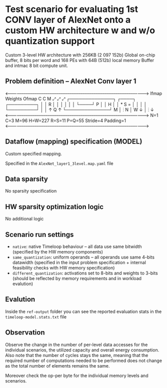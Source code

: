 # Test scenario for evaluating 1st CONV layer of AlexNet onto a custom HW architecture w and w/o quantization support
Custom 3-level HW architecture with 256KB (2 097 152b) Global on-chip buffer, 8 bits per word and 168 PEs with 64B (512b) local memory Buffer and intmac 8 bit compute unit.

## Problem definition – AlexNet Conv layer 1
<–––––––––––––––––––––––––––––––––––––––––––––––––––––––––––––>
          Ifmap               Weights                Ofmap
   C                        C                 M
    ⤢                        ⤢                 ⤢
     ┌──────────────┐          ┌────┐            ┌─────────┐
     │              │        R │    │            │         │
     │              │          └────┘          P │         │
   H │              │   *        S       =       │         │
     │              │                            └─────────┘
     │              │        ↑                        Q
  ↑  └──────────────┘      M │   ⋮
N │         W                ↓
  │         ⋮
  ↓
<–––––––––––––––––––––––––––––––––––––––––––––––––––––––––––––>
N=1
C=3
M=96
H=W=227
R=S=11
P=Q=55
Stride=4
Padding=1
<–––––––––––––––––––––––––––––––––––––––––––––––––––––––––––––>

## Dataflow (mapping) specification (MODEL)
Custom specified mapping.

Specified in the `AlexNet_layer1_3level.map.yaml` file

## Data sparsity
No sparsity specification

## HW sparsity optimization logic
No additional logic

## Scenario run settings
* `native`: native Timeloop behaviour – all data use same bitwidth (specified by the HW memory components)
* `same_quantization`: uniform operands – all operands use same 4-bits datawidth (specified in the input problem specification + internal feasibility checks with HW memory specification)
* `different_quantization`: activations set to 8-bits and weights to 3-bits (should be reflected by memory requirements and in workload evalution)

## Evalution
Inside the `ref-output` folder you can see the reported evaluation stats in the `timeloop-model.stats.txt` file

## Observation
Observe the change in the number of per-level data accesses for the individual scenarios, the utilized capacity and overall energy consumption. Also note that the number of cycles stays the same, meaning that the required number of computations needed to be performed does not change as the total number of elements remains the same. 

Moreover check the op-per byte for the individual memory levels and scenarios.

